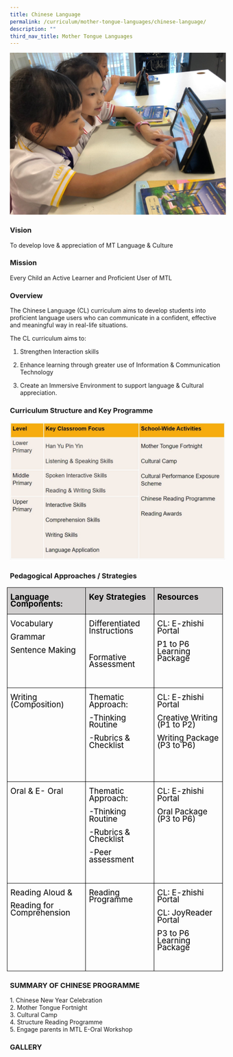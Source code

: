 ```yaml
---
title: Chinese Language
permalink: /curriculum/mother-tongue-languages/chinese-language/
description: ""
third_nav_title: Mother Tongue Languages
---
```

![](/images/CL%20Pic%201.jpeg)

### Vision

To develop love &amp; appreciation of MT Language &amp; Culture

### Mission

Every Child an Active Learner and Proficient User of MTL

### Overview

The Chinese Language (CL) curriculum aims to develop students into proficient language users who can communicate in a confident, effective and meaningful way in real-life situations.  
  
The CL curriculum aims to:  

1) Strengthen Interaction skills

2) Enhance learning through greater use of Information &amp; Communication Technology&nbsp;

3) Create an Immersive Environment to support language &amp; Cultural appreciation.

### Curriculum Structure and Key Programme

![](/images/Capture1.jpg)

### Pedagogical Approaches / Strategies

 <table style="margin-left:-5.4pt;border-collapse:collapse;mso-table-layout-alt:fixed;
 border:none;mso-border-alt:solid black .5pt;mso-yfti-tbllook:1024;mso-padding-alt:
 0cm 5.4pt 0cm 5.4pt;mso-border-insideh:.5pt solid black;mso-border-insidev:
 .5pt solid black" width="606" cellpadding="0" cellspacing="0" border="1" class="MsoNormalTable"><tbody><tr style="mso-yfti-irow:0;mso-yfti-firstrow:yes;height:22.9pt"><td style="width:157.25pt;border:solid black 1.0pt;
  mso-border-alt:solid black .5pt;background:#D0CECE;mso-background-themecolor:
  background2;mso-background-themeshade:230;padding:0cm 5.4pt 0cm 5.4pt;
  height:22.9pt" valign="top" width="210"><p style="line-height:90%;border:none;mso-padding-alt:31.0pt 31.0pt 31.0pt 31.0pt;
  mso-border-shadow:yes" class="MsoNormal"><b><span style="font-size:14.0pt;
  line-height:90%;mso-bidi-font-family:Calibri;color:black" lang="EN-GB">Language Components:</span></b></p></td><td style="width:135.0pt;border:solid black 1.0pt;
  border-left:none;mso-border-left-alt:solid black .5pt;mso-border-alt:solid black .5pt;
  background:#D0CECE;mso-background-themecolor:background2;mso-background-themeshade:
  230;padding:0cm 5.4pt 0cm 5.4pt;height:22.9pt" valign="top" width="180"><p style="line-height:90%;border:none;mso-padding-alt:31.0pt 31.0pt 31.0pt 31.0pt;
  mso-border-shadow:yes" class="MsoNormal"><b><span style="font-size:14.0pt;
  line-height:90%;mso-bidi-font-family:Calibri;color:black" lang="EN-GB">Key Strategies</span></b></p></td><td style="width:162.0pt;border:solid black 1.0pt;
  border-left:none;mso-border-left-alt:solid black .5pt;mso-border-alt:solid black .5pt;
  background:#D0CECE;mso-background-themecolor:background2;mso-background-themeshade:
  230;padding:0cm 5.4pt 0cm 5.4pt;height:22.9pt" valign="top" width="216"><p style="line-height:90%;border:none;mso-padding-alt:31.0pt 31.0pt 31.0pt 31.0pt;
  mso-border-shadow:yes" class="MsoNormal"><b><span style="font-size:14.0pt;
  line-height:90%;mso-bidi-font-family:Calibri;color:black" lang="EN-GB">Resources</span></b></p></td></tr><tr style="mso-yfti-irow:1"><td style="width:157.25pt;border:solid black 1.0pt;
  border-top:none;mso-border-top-alt:solid black .5pt;mso-border-alt:solid black .5pt;
  padding:0cm 5.4pt 0cm 5.4pt" valign="top" width="210"><p style="line-height:90%;border:none;mso-padding-alt:31.0pt 31.0pt 31.0pt 31.0pt;
  mso-border-shadow:yes" class="MsoNormal"><span style="font-size:14.0pt;line-height:
  90%;mso-bidi-font-family:Calibri;color:black" lang="EN-GB">Vocabulary</span></p><p style="line-height:90%;border:none;mso-padding-alt:31.0pt 31.0pt 31.0pt 31.0pt;
  mso-border-shadow:yes" class="MsoNormal"><span style="font-size:14.0pt;line-height:
  90%;mso-bidi-font-family:Calibri;color:black" lang="EN-GB">Grammar</span></p><p style="line-height:90%;border:none;mso-padding-alt:31.0pt 31.0pt 31.0pt 31.0pt;
  mso-border-shadow:yes" class="MsoNormal"><span style="font-size:14.0pt;line-height:
  90%;mso-bidi-font-family:Calibri;color:black" lang="EN-GB">Sentence Making</span></p></td><td style="width:135.0pt;border-top:none;border-left:
  none;border-bottom:solid black 1.0pt;border-right:solid black 1.0pt;
  mso-border-top-alt:solid black .5pt;mso-border-left-alt:solid black .5pt;
  mso-border-alt:solid black .5pt;padding:0cm 5.4pt 0cm 5.4pt" valign="top" width="180"><p style="line-height:90%;border:none;mso-padding-alt:31.0pt 31.0pt 31.0pt 31.0pt;
  mso-border-shadow:yes" class="MsoNormal"><span style="font-size:14.0pt;line-height:
  90%;mso-bidi-font-family:Calibri;color:black" lang="EN-GB">Differentiated Instructions</span></p><p style="line-height:90%;border:none;mso-padding-alt:31.0pt 31.0pt 31.0pt 31.0pt;
  mso-border-shadow:yes" class="MsoNormal"><span style="font-size:14.0pt;line-height:
  90%;mso-bidi-font-family:Calibri;color:black" lang="EN-GB">&nbsp;</span></p><p style="line-height:90%;border:none;mso-padding-alt:31.0pt 31.0pt 31.0pt 31.0pt;
  mso-border-shadow:yes" class="MsoNormal"><span style="font-size:14.0pt;line-height:
  90%;mso-bidi-font-family:Calibri;color:black" lang="EN-GB">Formative Assessment</span></p><p style="line-height:90%;border:none;mso-padding-alt:31.0pt 31.0pt 31.0pt 31.0pt;
  mso-border-shadow:yes" class="MsoNormal"><span style="font-size:14.0pt;line-height:
  90%;mso-bidi-font-family:Calibri;color:black" lang="EN-GB">&nbsp;</span></p></td><td style="width:162.0pt;border-top:none;border-left:
  none;border-bottom:solid black 1.0pt;border-right:solid black 1.0pt;
  mso-border-top-alt:solid black .5pt;mso-border-left-alt:solid black .5pt;
  mso-border-alt:solid black .5pt;padding:0cm 5.4pt 0cm 5.4pt" valign="top" width="216"><p style="line-height:90%;border:none;mso-padding-alt:31.0pt 31.0pt 31.0pt 31.0pt;
  mso-border-shadow:yes" class="MsoNormal"><span style="font-size:14.0pt;line-height:
  90%;mso-bidi-font-family:Calibri;color:black" lang="EN-GB">CL: E-zhishi Portal</span></p><p style="line-height:90%;border:none;mso-padding-alt:31.0pt 31.0pt 31.0pt 31.0pt;
  mso-border-shadow:yes" class="MsoNormal"><span style="font-size:14.0pt;line-height:
  90%;mso-bidi-font-family:Calibri;color:black" lang="EN-GB">P1 to P6 Learning Package</span></p><p style="line-height:90%;border:none;mso-padding-alt:31.0pt 31.0pt 31.0pt 31.0pt;
  mso-border-shadow:yes" class="MsoNormal"><span style="font-size:14.0pt;line-height:
  90%" lang="EN-GB">&nbsp;</span></p></td></tr><tr style="mso-yfti-irow:2"><td style="width:157.25pt;border:solid black 1.0pt;
  border-top:none;mso-border-top-alt:solid black .5pt;mso-border-alt:solid black .5pt;
  padding:0cm 5.4pt 0cm 5.4pt" valign="top" width="210"><p style="line-height:90%;border:none;mso-padding-alt:31.0pt 31.0pt 31.0pt 31.0pt;
  mso-border-shadow:yes" class="MsoNormal"><span style="font-size:14.0pt;line-height:
  90%;mso-bidi-font-family:Calibri;color:black" lang="EN-GB">Writing (Composition)</span></p></td><td style="width:135.0pt;border-top:none;border-left:
  none;border-bottom:solid black 1.0pt;border-right:solid black 1.0pt;
  mso-border-top-alt:solid black .5pt;mso-border-left-alt:solid black .5pt;
  mso-border-alt:solid black .5pt;padding:0cm 5.4pt 0cm 5.4pt" valign="top" width="180"><p style="line-height:90%;border:none;mso-padding-alt:31.0pt 31.0pt 31.0pt 31.0pt;
  mso-border-shadow:yes" class="MsoNormal"><span style="font-size:14.0pt;line-height:
  90%;mso-bidi-font-family:Calibri;color:black" lang="EN-GB">Thematic Approach:</span></p><p style="line-height:90%;border:none;mso-padding-alt:31.0pt 31.0pt 31.0pt 31.0pt;
  mso-border-shadow:yes" class="MsoNormal"><span style="font-size:14.0pt;line-height:
  90%;mso-bidi-font-family:Calibri;color:black" lang="EN-GB">-Thinking Routine</span></p><p style="line-height:90%;border:none;mso-padding-alt:31.0pt 31.0pt 31.0pt 31.0pt;
  mso-border-shadow:yes" class="MsoNormal"><span style="font-size:14.0pt;line-height:
  90%;mso-bidi-font-family:Calibri;color:black" lang="EN-GB">-Rubrics &amp; Checklist</span></p><p style="line-height:90%;border:none;mso-padding-alt:31.0pt 31.0pt 31.0pt 31.0pt;
  mso-border-shadow:yes" class="MsoNormal"><span style="font-size:14.0pt;line-height:
  90%;mso-bidi-font-family:Calibri;color:black" lang="EN-GB">&nbsp;</span></p><p style="line-height:90%;border:none;mso-padding-alt:31.0pt 31.0pt 31.0pt 31.0pt;
  mso-border-shadow:yes" class="MsoNormal"><span style="font-size:14.0pt;line-height:
  90%;mso-bidi-font-family:Calibri;color:black" lang="EN-GB">&nbsp;</span></p></td><td style="width:162.0pt;border-top:none;border-left:
  none;border-bottom:solid black 1.0pt;border-right:solid black 1.0pt;
  mso-border-top-alt:solid black .5pt;mso-border-left-alt:solid black .5pt;
  mso-border-alt:solid black .5pt;padding:0cm 5.4pt 0cm 5.4pt" valign="top" width="216"><p style="line-height:90%;border:none;mso-padding-alt:31.0pt 31.0pt 31.0pt 31.0pt;
  mso-border-shadow:yes" class="MsoNormal"><span style="font-size:14.0pt;line-height:
  90%;mso-bidi-font-family:Calibri;color:black" lang="EN-GB">CL: E-zhishi Portal</span></p><p style="line-height:90%;border:none;mso-padding-alt:31.0pt 31.0pt 31.0pt 31.0pt;
  mso-border-shadow:yes" class="MsoNormal"><span style="font-size:14.0pt;line-height:
  90%;mso-bidi-font-family:Calibri;color:black" lang="EN-GB">Creative Writing (P1 to P2)</span></p><p style="line-height:90%;border:none;mso-padding-alt:31.0pt 31.0pt 31.0pt 31.0pt;
  mso-border-shadow:yes" class="MsoNormal"><span style="font-size:14.0pt;line-height:
  90%;mso-bidi-font-family:Calibri;color:black" lang="EN-GB">Writing Package (P3 to P6)</span></p></td></tr><tr style="mso-yfti-irow:3"><td style="width:157.25pt;border:solid black 1.0pt;
  border-top:none;mso-border-top-alt:solid black .5pt;mso-border-alt:solid black .5pt;
  padding:0cm 5.4pt 0cm 5.4pt" valign="top" width="210"><p style="line-height:90%;border:none;mso-padding-alt:31.0pt 31.0pt 31.0pt 31.0pt;
  mso-border-shadow:yes" class="MsoNormal"><span style="font-size:14.0pt;line-height:
  90%;mso-bidi-font-family:Calibri;color:black" lang="EN-GB">Oral &amp; E- Oral</span></p></td><td style="width:135.0pt;border-top:none;border-left:
  none;border-bottom:solid black 1.0pt;border-right:solid black 1.0pt;
  mso-border-top-alt:solid black .5pt;mso-border-left-alt:solid black .5pt;
  mso-border-alt:solid black .5pt;padding:0cm 5.4pt 0cm 5.4pt" valign="top" width="180"><p style="line-height:90%;border:none;mso-padding-alt:31.0pt 31.0pt 31.0pt 31.0pt;
  mso-border-shadow:yes" class="MsoNormal"><span style="font-size:14.0pt;line-height:
  90%;mso-bidi-font-family:Calibri;color:black" lang="EN-GB">Thematic Approach:</span></p><p style="line-height:90%;border:none;mso-padding-alt:31.0pt 31.0pt 31.0pt 31.0pt;
  mso-border-shadow:yes" class="MsoNormal"><span style="font-size:14.0pt;line-height:
  90%;mso-bidi-font-family:Calibri;color:black" lang="EN-GB">-Thinking Routine</span></p><p style="line-height:90%;border:none;mso-padding-alt:31.0pt 31.0pt 31.0pt 31.0pt;
  mso-border-shadow:yes" class="MsoNormal"><span style="font-size:14.0pt;line-height:
  90%;mso-bidi-font-family:Calibri;color:black" lang="EN-GB">-Rubrics &amp; Checklist</span></p><p style="line-height:90%;border:none;mso-padding-alt:31.0pt 31.0pt 31.0pt 31.0pt;
  mso-border-shadow:yes" class="MsoNormal"><span style="font-size:14.0pt;line-height:
  90%;mso-bidi-font-family:Calibri;color:black" lang="EN-GB">-Peer assessment</span></p><p style="line-height:90%;border:none;mso-padding-alt:31.0pt 31.0pt 31.0pt 31.0pt;
  mso-border-shadow:yes" class="MsoNormal"><span style="font-size:14.0pt;line-height:
  90%;mso-bidi-font-family:Calibri;color:black" lang="EN-GB">&nbsp;</span></p></td><td style="width:162.0pt;border-top:none;border-left:
  none;border-bottom:solid black 1.0pt;border-right:solid black 1.0pt;
  mso-border-top-alt:solid black .5pt;mso-border-left-alt:solid black .5pt;
  mso-border-alt:solid black .5pt;padding:0cm 5.4pt 0cm 5.4pt" valign="top" width="216"><p style="line-height:90%;border:none;mso-padding-alt:31.0pt 31.0pt 31.0pt 31.0pt;
  mso-border-shadow:yes" class="MsoNormal"><span style="font-size:14.0pt;line-height:
  90%;mso-bidi-font-family:Calibri;color:black" lang="EN-GB">CL: E-zhishi Portal</span></p><p style="line-height:90%;border:none;mso-padding-alt:31.0pt 31.0pt 31.0pt 31.0pt;
  mso-border-shadow:yes" class="MsoNormal"><span style="font-size:14.0pt;line-height:
  90%;mso-bidi-font-family:Calibri;color:black" lang="EN-GB">Oral Package (P3 to P6)</span></p><p style="line-height:90%;border:none;mso-padding-alt:31.0pt 31.0pt 31.0pt 31.0pt;
  mso-border-shadow:yes" class="MsoNormal"><span style="font-size:14.0pt;line-height:
  90%;mso-bidi-font-family:Calibri;color:black" lang="EN-GB">&nbsp;</span></p><p style="line-height:90%;border:none;mso-padding-alt:31.0pt 31.0pt 31.0pt 31.0pt;
  mso-border-shadow:yes" class="MsoNormal"><span style="font-size:14.0pt;line-height:
  90%;mso-bidi-font-family:Calibri;color:black" lang="EN-GB">&nbsp;</span></p></td></tr><tr style="mso-yfti-irow:4;mso-yfti-lastrow:yes"><td style="width:157.25pt;border:solid black 1.0pt;
  border-top:none;mso-border-top-alt:solid black .5pt;mso-border-alt:solid black .5pt;
  padding:0cm 5.4pt 0cm 5.4pt" valign="top" width="210"><p style="line-height:90%;border:none;mso-padding-alt:31.0pt 31.0pt 31.0pt 31.0pt;
  mso-border-shadow:yes" class="MsoNormal"><span style="font-size:14.0pt;line-height:
  90%;mso-bidi-font-family:Calibri;color:black" lang="EN-GB">Reading Aloud &amp;</span></p><p style="line-height:90%;border:none;mso-padding-alt:31.0pt 31.0pt 31.0pt 31.0pt;
  mso-border-shadow:yes" class="MsoNormal"><span style="font-size:14.0pt;line-height:
  90%;mso-bidi-font-family:Calibri;color:black" lang="EN-GB">Reading for Comprehension</span></p></td><td style="width:135.0pt;border-top:none;border-left:
  none;border-bottom:solid black 1.0pt;border-right:solid black 1.0pt;
  mso-border-top-alt:solid black .5pt;mso-border-left-alt:solid black .5pt;
  mso-border-alt:solid black .5pt;padding:0cm 5.4pt 0cm 5.4pt" valign="top" width="180"><p style="line-height:90%;border:none;mso-padding-alt:31.0pt 31.0pt 31.0pt 31.0pt;
  mso-border-shadow:yes" class="MsoNormal"><span style="font-size:14.0pt;line-height:
  90%;mso-bidi-font-family:Calibri;color:black" lang="EN-GB">Reading Programme</span></p></td><td style="width:162.0pt;border-top:none;border-left:
  none;border-bottom:solid black 1.0pt;border-right:solid black 1.0pt;
  mso-border-top-alt:solid black .5pt;mso-border-left-alt:solid black .5pt;
  mso-border-alt:solid black .5pt;padding:0cm 5.4pt 0cm 5.4pt" valign="top" width="216"><p style="line-height:90%;border:none;mso-padding-alt:31.0pt 31.0pt 31.0pt 31.0pt;
  mso-border-shadow:yes" class="MsoNormal"><span style="font-size:14.0pt;line-height:
  90%;mso-bidi-font-family:Calibri;color:black" lang="EN-GB">CL: E-zhishi Portal</span></p><p style="line-height:90%;border:none;mso-padding-alt:31.0pt 31.0pt 31.0pt 31.0pt;
  mso-border-shadow:yes" class="MsoNormal"><span style="font-size:14.0pt;line-height:
  90%;mso-bidi-font-family:Calibri;color:black" lang="EN-GB">CL: JoyReader Portal</span></p><p style="line-height:90%;border:none;mso-padding-alt:31.0pt 31.0pt 31.0pt 31.0pt;
  mso-border-shadow:yes" class="MsoNormal"><span style="font-size:14.0pt;line-height:
  90%;mso-bidi-font-family:Calibri;color:black" lang="EN-GB">P3 to P6 Learning Package</span></p><p style="line-height:90%;border:none;mso-padding-alt:31.0pt 31.0pt 31.0pt 31.0pt;
  mso-border-shadow:yes" class="MsoNormal"><span style="font-size:14.0pt;line-height:
  90%;mso-bidi-font-family:Calibri;color:black" lang="EN-GB">&nbsp;</span></p></td></tr></tbody></table>

### SUMMARY OF CHINESE PROGRAMME
 
1\. Chinese New Year Celebration <br>
2\. Mother Tongue Fortnight <br>
3\. Cultural Camp <br>
4\. Structure Reading Programme <br>
5\. Engage parents in MTL E-Oral Workshop

### GALLERY



